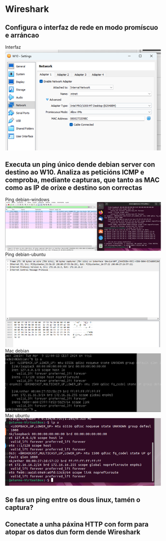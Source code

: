 # Wireshark
## Configura o interfaz de rede en modo promíscuo e arráncao
Interfaz
![Interfaz](./img/interfaz.png)
## Executa un ping único dende debian server con destino ao W10. Analiza as peticións ICMP e comproba, mediante capturas, que tanto as MAC como as IP de orixe e destino son correctas
Ping debian-windows
![Ping debian-windows](./img/ping%20debian-windows.png)
Ping debian-ubuntu
![Ping debian-ubuntu](./img/ping%20debian-ubuntu.png)
Mac debian
![Mac debian](./img/mac%20debian.png)
Mac ubuntu
![Mac ubuntu](./img/mac%20ubuntu.png)
## Se fas un ping entre os dous linux, tamén o captura?
## Conectate a unha páxina HTTP con form para atopar os datos dun form dende Wireshark